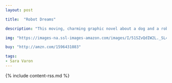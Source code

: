 ```yaml
---
layout: post

title:  "Robot Dreams"

description: "This moving, charming graphic novel about a dog and a robot shows us in poignant detail how powerful and fragile relationships are. After a Labor Day jaunt to the beach leaves the robot rusted, immobilized in the sand, the dog must return alone to the life they shared. But the memory of their friendship lingers, and as the seasons pass, the dog tries to fill the emotional void left by the loss of his closest friend, making and losing a series of friends, from a melting snowman to epicurean anteaters. But for the robot, lying rusting on the beach, the only relief from loneliness is in dreams."

img: "https://images-na.ssl-images-amazon.com/images/I/51SZvQdIW2L._SL480_.jpg"

buy: "http://amzn.com/1596431083"

tags:
- Sara Varon
---
```


{% include content-rss.md %}